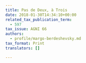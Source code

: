 ```yaml
---
title: Pas de Deux, à Trois
date: 2018-01-30T14:34:10+00:00
related_tax_publication_term:
  - 597
tax_issue: AGNI 66
authors:
  - profile/margo-berdeshevsky.md
tax_format: Print
translators: []

---
```

